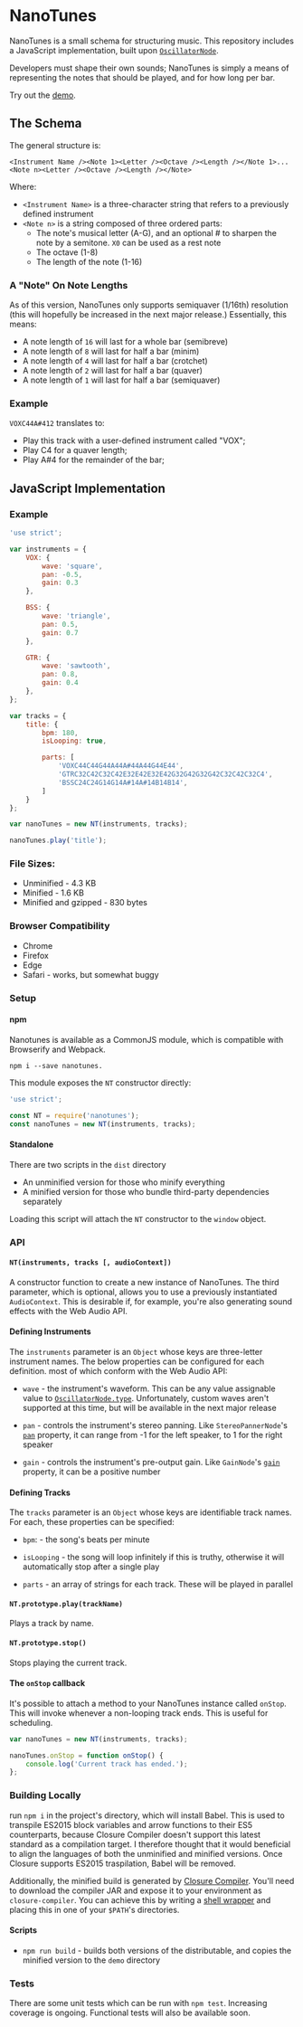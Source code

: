 # NanoTunes

NanoTunes is a small schema for structuring music. This repository includes a JavaScript implementation, built upon [`OscillatorNode`](https://developer.mozilla.org/en-US/docs/Web/API/OscillatorNode).

Developers must shape their own sounds; NanoTunes is simply a means of representing the notes that should be played, and for how long per bar.

Try out the [demo](https://jamesseanwright.github.io/nanotunes/).

## The Schema

The general structure is:

`<Instrument Name /><Note 1><Letter /><Octave /><Length /></Note 1>...<Note n><Letter /><Octave /><Length /></Note>`

Where:

* `<Instrument Name>` is a three-character string that refers to a previously defined instrument
* `<Note n>` is a string composed of three ordered parts:
    * The note's musical letter (A-G), and an optional # to sharpen the note by a semitone. `X0` can be used as a rest note
    * The octave (1-8)
    * The length of the note (1-16)


### A "Note" On Note Lengths

As of this version, NanoTunes only supports semiquaver (1/16th) resolution (this will hopefully be increased in the next major release.) Essentially, this means:

* A note length of `16` will last for a whole bar (semibreve)
* A note length of `8` will last for half a bar (minim)
* A note length of `4` will last for half a bar (crotchet)
* A note length of `2` will last for half a bar (quaver)
* A note length of `1` will last for half a bar (semiquaver)


### Example

`VOXC44A#412` translates to:

* Play this track with a user-defined instrument called "VOX";
* Play C4 for a quaver length;
* Play A#4 for the remainder of the bar;


## JavaScript Implementation

### Example

```js
'use strict';

var instruments = {
    VOX: {
        wave: 'square',
        pan: -0.5,
        gain: 0.3
    },

    BSS: {
        wave: 'triangle',
        pan: 0.5,
        gain: 0.7
    },

    GTR: {
        wave: 'sawtooth',
        pan: 0.8,
        gain: 0.4
    },
};

var tracks = {
    title: {
        bpm: 180,
        isLooping: true,

        parts: [
            'VOXC44C44G44A44A#44A44G44E44',
            'GTRC32C42C32C42E32E42E32E42G32G42G32G42C32C42C32C4',
            'BSSC24C24G14G14A#14A#14B14B14',
        ]
    }
};

var nanoTunes = new NT(instruments, tracks);

nanoTunes.play('title');
```

### File Sizes:

* Unminified - 4.3 KB
* Minified - 1.6 KB
* Minified and gzipped - 830 bytes


### Browser Compatibility

* Chrome
* Firefox
* Edge
* Safari - works, but somewhat buggy


### Setup

#### npm

Nanotunes is available as a CommonJS module, which is compatible with Browserify and Webpack.

```
npm i --save nanotunes.
```

This module exposes the `NT` constructor directly:

```js
'use strict';

const NT = require('nanotunes');
const nanoTunes = new NT(instruments, tracks);
```


#### Standalone

There are two scripts in the `dist` directory

* An unminified version for those who minify everything
* A minified version for those who bundle third-party dependencies separately

Loading this script will attach the `NT` constructor to the `window` object.


### API

#### `NT(instruments, tracks [, audioContext])`

A constructor function to create a new instance of NanoTunes. The third parameter, which is optional, allows you to use a previously instantiated `AudioContext`. This is desirable if, for example, you're also generating sound effects with the Web Audio API.

#### Defining Instruments

The `instruments` parameter is an `Object` whose keys are three-letter instrument names. The below properties can be configured for each definition. most of which conform with the Web Audio API:

* `wave` - the instrument's waveform. This can be any value assignable value to [`OscillatorNode.type`](https://developer.mozilla.org/en-US/docs/Web/API/OscillatorNode/typehttps://developer.mozilla.org/en-US/docs/Web/API/OscillatorNode/type). Unfortunately, custom waves aren't supported at this time, but will be available in the next major release

* `pan` - controls the instrument's stereo panning. Like `StereoPannerNode`'s [`pan`](https://developer.mozilla.org/en-US/docs/Web/API/StereoPannerNode/pan) property, it can range from -1 for the left speaker, to 1 for the right speaker

* `gain` - controls the instrument's pre-output gain. Like `GainNode`'s [`gain`](https://developer.mozilla.org/en-US/docs/Web/API/GainNode/gain) property, it can be a positive number


#### Defining Tracks

The `tracks` parameter is an `Object` whose keys are identifiable track names. For each, these properties can be specified:

* `bpm`: - the song's beats per minute

* `isLooping` - the song will loop infinitely if this is truthy, otherwise it will automatically stop after a single play

* `parts` - an array of strings for each track. These will be played in parallel


#### `NT.prototype.play(trackName)`

Plays a track by name.


#### `NT.prototype.stop()`

Stops playing the current track.


#### The `onStop` callback

It's possible to attach a method to your NanoTunes instance called `onStop`. This will invoke whenever a non-looping track ends. This is useful for scheduling.

```js
var nanoTunes = new NT(instruments, tracks);

nanoTunes.onStop = function onStop() {
    console.log('Current track has ended.');
};
```


### Building Locally

run `npm i` in the project's directory, which will install Babel. This is used to transpile ES2015 block variables and arrow functions to their ES5 counterparts, because Closure Compiler doesn't support this latest standard as a compilation target. I therefore thought that it would beneficial to align the languages of both the unminified and minified versions. Once Closure supports ES2015 traspilation, Babel will be removed.

Additionally, the minified build is generated by [Closure Compiler](https://developers.google.com/closure/compiler/docs/gettingstarted_app). You'll need to download the compiler JAR and expose it to your environment as `closure-compiler`. You can achieve this by writing a [shell wrapper](https://gist.github.com/jamesseanwright/4b8e4c907c231a0f7ee71e01f5a33163) and placing this in one of your `$PATH`'s directories.


#### Scripts

* `npm run build` - builds both versions of the distributable, and copies the minified version to the `demo` directory


### Tests

There are some unit tests which can be run with `npm test`. Increasing coverage is ongoing. Functional tests will also be available soon.